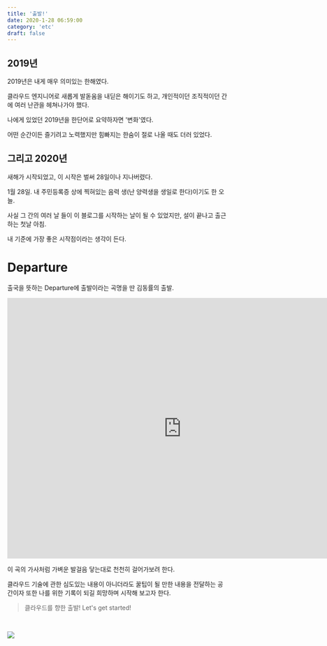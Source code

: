 ```yaml
---
title: '출발!'
date: 2020-1-28 06:59:00
category: 'etc'
draft: false
---
```


## 2019년

2019년은 내게 매우 의미있는 한해였다. 

클라우드 엔지니어로 새롭게 발돋움을 내딛은 해이기도 하고, 개인적이던 조직적이던 간에 여러 난관을 헤쳐나가야 했다.

나에게 있었던 2019년을 한단어로 요약하자면 '변화'였다.

어떤 순간이든 즐기려고 노력했지만 힘빠지는 한숨이 절로 나올 때도 더러 있었다.

## 그리고 2020년
새해가 시작되었고, 이 시작은 벌써 28일이나 지나버렸다.

1월 28일. 내 주민등록증 상에 찍혀있는 음력 생(난 양력생을 생일로 한다)이기도 한 오늘.

사실 그 간의 여러 날 들이 이 블로그를 시작하는 날이 될 수 있었지만, 설이 끝나고 출근하는 첫날 아침.

내 기준에 가장 좋은 시작점이라는 생각이 든다.

# Departure

출국을 뜻하는 Departure에 출발이라는 곡명을 딴 김동률의 출발.



<iframe width="796" height="597" src="https://www.youtube.com/embed/xgvckGs6xhU" frameborder="0" allow="accelerometer; autoplay; encrypted-media; gyroscope; picture-in-picture" allowfullscreen></iframe>


이 곡의 가사처럼 가벼운 발걸음 닿는대로 천천히 걸어가보려 한다.

클라우드 기술에 관한 심도있는 내용이 아니더라도 꿀팁이 될 만한 내용을 전달하는 공간이자 또한 나를 위한 기록이 되길 희망하며 시작해 보고자 한다.

> 클라우드를 향한 출발! Let's get started!
<br/>

![](/icons/icon-256x256.png)
